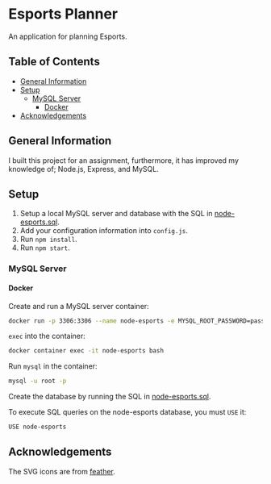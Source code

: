 # Esports Planner <!-- omit in toc -->

An application for planning Esports.

## Table of Contents <!-- omit in toc -->

- [General Information](#general-information)
- [Setup](#setup)
  - [MySQL Server](#mysql-server)
    - [Docker](#docker)
- [Acknowledgements](#acknowledgements)

## General Information

I built this project for an assignment, furthermore, it has improved my knowledge of; Node.js, Express, and MySQL.

## Setup

1. Setup a local MySQL server and database with the SQL in [node-esports.sql](./node-esports.sql).
2. Add your configuration information into `config.js`.
3. Run `npm install`.
4. Run `npm start`.

### MySQL Server

#### Docker

Create and run a MySQL server container:

```bash
docker run -p 3306:3306 --name node-esports -e MYSQL_ROOT_PASSWORD=password -d mysql:8.0.31
```

`exec` into the container:

```bash
docker container exec -it node-esports bash
```

Run `mysql` in the container:

```bash
mysql -u root -p
```

Create the database by running the SQL in [node-esports.sql](./node-esports.sql).

To execute SQL queries on the node-esports database, you must `USE` it:

```bash
USE node-esports
```

## Acknowledgements

The SVG icons are from [feather](https://github.com/feathericons/feather).
